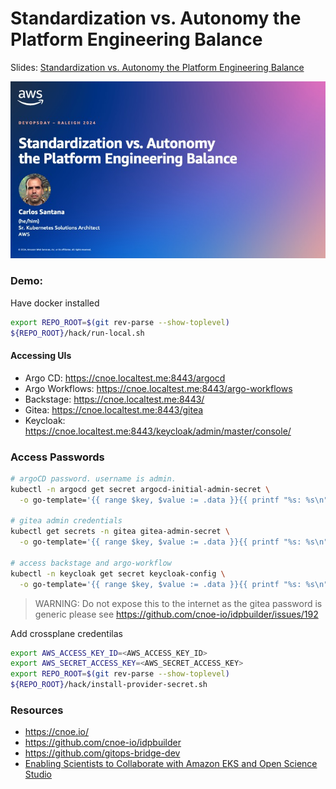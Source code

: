 # Standardization vs. Autonomy the Platform Engineering Balance

Slides: [Standardization vs. Autonomy the Platform Engineering Balance](PlatformEngineering-DevOpsDayRaleigh.pdf)

[![Checkout the slides](slide.jpg)](PlatformEngineering-DevOpsDayRaleigh.pdf)

### Demo:
Have docker installed
```bash
export REPO_ROOT=$(git rev-parse --show-toplevel)
${REPO_ROOT}/hack/run-local.sh
```
#### Accessing UIs
- Argo CD: https://cnoe.localtest.me:8443/argocd
- Argo Workflows: https://cnoe.localtest.me:8443/argo-workflows
- Backstage: https://cnoe.localtest.me:8443/
- Gitea: https://cnoe.localtest.me:8443/gitea
- Keycloak: https://cnoe.localtest.me:8443/keycloak/admin/master/console/

### Access Passwords
```bash
# argoCD password. username is admin.
kubectl -n argocd get secret argocd-initial-admin-secret \
  -o go-template='{{ range $key, $value := .data }}{{ printf "%s: %s\n" $key ($value | base64decode) }}{{ end }}'

# gitea admin credentials
kubectl get secrets -n gitea gitea-admin-secret \
  -o go-template='{{ range $key, $value := .data }}{{ printf "%s: %s\n" $key ($value | base64decode) }}{{ end }}'

# access backstage and argo-workflow
kubectl -n keycloak get secret keycloak-config \
  -o go-template='{{ range $key, $value := .data }}{{ printf "%s: %s\n" $key ($value | base64decode) }}{{ end }}'
```
>WARNING: Do not expose this to the internet as the gitea password is generic please see https://github.com/cnoe-io/idpbuilder/issues/192

Add crossplane credentilas
```bash
export AWS_ACCESS_KEY_ID=<AWS_ACCESS_KEY_ID>
export AWS_SECRET_ACCESS_KEY=<AWS_SECRET_ACCESS_KEY>
export REPO_ROOT=$(git rev-parse --show-toplevel)
${REPO_ROOT}/hack/install-provider-secret.sh
```

### Resources
- https://cnoe.io/
- https://github.com/cnoe-io/idpbuilder
- https://github.com/gitops-bridge-dev
- [Enabling Scientists to Collaborate with Amazon EKS and Open Science Studio](https://aws.amazon.com/blogs/opensource/enabling-scientists-to-collaborate-with-amazon-eks-and-open-science-studio/)
